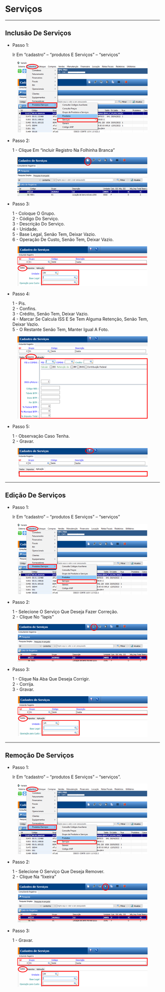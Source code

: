 # Serviços

***

## Inclusão De Serviços

*   Passo 1:

    Ir Em “cadastro” – “produtos E Serviços” – “serviços”

<figure><img src="../../../.gitbook/assets/image (24).png" alt=""><figcaption></figcaption></figure>

*   Passo 2:

    1 - Clique Em “incluir Registro Na Folhinha Branca”

<figure><img src="../../../.gitbook/assets/image (1) (1) (1) (1) (1) (1).png" alt=""><figcaption></figcaption></figure>

*   Passo 3:

    1 - Coloque O Grupo.\
    2 - Código Do Serviço.\
    3 - Descrição Do Serviço.\
    4 - Unidade.\
    5 - Base Legal, Senão Tem, Deixar Vazio.\
    6 - Operação De Custo, Senão Tem, Deixar Vazio.

<figure><img src="../../../.gitbook/assets/image (2) (1) (1) (1) (1) (1).png" alt=""><figcaption></figcaption></figure>

*   Passo 4:

    1 - Pis.\
    2 - Confins.\
    3 - Crédito, Senão Tem, Deixar Vazio.\
    4 - Marcar Se Calcula ISS E Se Tem Alguma Retenção, Senão Tem, Deixar Vazio.\
    5 - O Restante Senão Tem, Manter Igual A Foto.

<figure><img src="../../../.gitbook/assets/image (3) (1) (1) (1) (1).png" alt=""><figcaption></figcaption></figure>

*   Passo 5:

    1 - Observação Caso Tenha.\
    2 - Gravar.

<figure><img src="../../../.gitbook/assets/image (4) (1) (1) (1).png" alt=""><figcaption></figcaption></figure>

***

## Edição De Serviços

*   Passo 1:

    Ir Em “cadastro” – “produtos E Serviços” – “serviços”

<figure><img src="../../../.gitbook/assets/image (5) (1) (1) (1).png" alt=""><figcaption></figcaption></figure>

*   Passo 2:

    1 - Selecione O Serviço Que Deseja Fazer Correção.\
    2 - Clique No “lapis”

<figure><img src="../../../.gitbook/assets/image (6) (1) (1) (1).png" alt=""><figcaption></figcaption></figure>

*   Passo 3:

    1 - Clique Na Aba Que Deseja Corrigir.\
    2 - Corrija.\
    3 - Gravar.

<figure><img src="../../../.gitbook/assets/image (7) (1) (1) (1).png" alt=""><figcaption></figcaption></figure>

***

## Remoção De Serviços

*   Passo 1:

    Ir Em “cadastro” – “produtos E Serviços” – “serviços”.

<figure><img src="../../../.gitbook/assets/image (8) (1) (1) (1).png" alt=""><figcaption></figcaption></figure>

*   Passo 2:

    1 - Selecione O Serviço Que Deseja Remover.\
    2 - Clique Na “lixeira”

<figure><img src="../../../.gitbook/assets/image (9) (1) (1) (1).png" alt=""><figcaption></figcaption></figure>

*   Passo 3:

    1 - Gravar.

<figure><img src="../../../.gitbook/assets/image (645).png" alt=""><figcaption></figcaption></figure>
